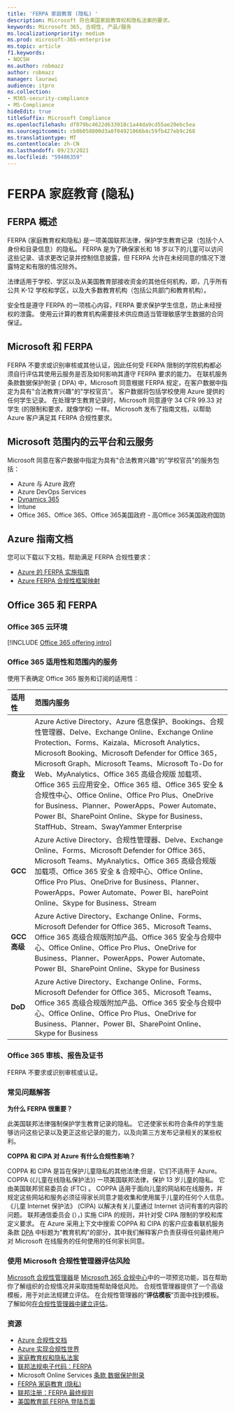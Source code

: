 ```yaml
---
title: 'FERPA 家庭教育 (隐私) '
description: Microsoft 符合美国家庭教育权和隐私法案的要求。
keywords: Microsoft 365, 合规性, 产品/服务
ms.localizationpriority: medium
ms.prod: microsoft-365-enterprise
ms.topic: article
f1.keywords:
- NOCSH
ms.author: robmazz
author: robmazz
manager: laurawi
audience: itpro
ms.collection:
- M365-security-compliance
- MS-Compliance
hideEdit: true
titleSuffix: Microsoft Compliance
ms.openlocfilehash: df079bc4622d633918c1a44da9cd55ae20ebc5ea
ms.sourcegitcommit: cb0b058800d3a8f04921066b4c59fb427eb9c268
ms.translationtype: MT
ms.contentlocale: zh-CN
ms.lasthandoff: 09/23/2021
ms.locfileid: "59486359"
---
```

# <a name="family-educational-rights-and-privacy-act-ferpa"></a>FERPA 家庭教育 (隐私) 

## <a name="ferpa-overview"></a>FERPA 概述

FERPA (家庭教育权和隐私) 是一项美国联邦法律，保护学生教育记录（包括个人身份和目录信息）的隐私。 FERPA 是为了确保家长和 18 岁以下的儿童可以访问这些记录、请求更改记录并控制信息披露，但 FERPA 允许在未经同意的情况下泄露特定和有限的情况除外。

法律适用于学校、学区以及从美国教育部接收资金的其他任何机构，即，几乎所有公共 K-12 学校和学区，以及大多数教育机构（包括公共部门和教育机构）。

安全性是遵守 FERPA 的一项核心内容，FERPA 要求保护学生信息，防止未经授权的泄露。 使用云计算的教育机构需要技术供应商适当管理敏感学生数据的合同保证。

## <a name="microsoft-and-ferpa"></a>Microsoft 和 FERPA

FERPA 不要求或识别审核或其他认证，因此任何受 FERPA 限制的学院机构都必须自行评估其使用云服务是否及如何影响其遵守 FERPA 要求的能力。 在联机服务条款数据保护附录 [ (](https://aka.ms/DPA) DPA) 中，Microsoft 同意根据 FERPA 规定，在客户数据中指定为具有"合法教育兴趣"的"学校官员"。 客户数据将包括学校使用 Azure 提供的任何学生记录。 在处理学生教育记录时，Microsoft 同意遵守 34 CFR 99.33 对学生 (的限制和要求，就像学校) 一样。  Microsoft 发布了指南文档，以帮助 Azure 客户满足其 FERPA 合规性要求。

## <a name="microsoft-in-scope-cloud-platforms--services"></a>Microsoft 范围内的云平台和云服务

Microsoft 同意在客户数据中指定为具有"合法教育兴趣"的"学校官员"的服务包括：

- Azure 与 Azure 政府
- Azure DevOps Services
- [Dynamics 365](https://aka.ms/d365-compliance-list)
- Intune
- Office 365、Office 365、Office 365美国政府 - 高Office 365美国政府国防

## <a name="azure-guidance-documents"></a>Azure 指南文档

您可以下载以下文档，帮助满足 FERPA 合规性要求：

- [Azure 的 FERPA 实施指南](https://azure.microsoft.com/resources/microsoft-azure-ferpa-implementation-guide/)
- [Azure FERPA 合规性框架映射](https://aka.ms/AzureFERPAMapping)

## <a name="office-365-and-ferpa"></a>Office 365 和 FERPA

### <a name="office-365-cloud-environments"></a>Office 365 云环境

[!INCLUDE [Office 365 offering intro](../includes/o365-offering-introduction.md)]

### <a name="office-365-applicability-and-in-scope-services"></a>Office 365 适用性和范围内的服务

使用下表确定 Office 365 服务和订阅的适用性：

| **适用性** | **范围内服务** |
|:------------------|:----------------------|
| **商业** | Azure Active Directory、Azure 信息保护、Bookings、合规性管理器、Delve、Exchange Online、Exchange Online Protection、Forms、Kaizala、Microsoft Analytics、Microsoft Booking、Microsoft Defender for Office 365， Microsoft Graph、Microsoft Teams、Microsoft To-Do for Web、MyAnalytics、Office 365 高级合规版 加载项、Office 365 云应用安全、Office 365 组、Office 365 安全 & 合规性中心、Office Online、Office Pro Plus、OneDrive for Business、Planner、PowerApps、Power Automate、Power BI、SharePoint Online、Skype for Business、StaffHub、Stream、SwayYammer Enterprise |
| **GCC** | Azure Active Directory、合规性管理器、Delve、Exchange Online、Forms、Microsoft Defender for Office 365、Microsoft Teams、MyAnalytics、Office 365 高级合规版 加载项、Office 365 安全 & 合规中心、Office Online、Office Pro Plus、OneDrive for Business、Planner、PowerApps、Power Automate、Power BI、harePoint Online、Skype for Business、Stream |
| **GCC 高级** | Azure Active Directory、Exchange Online、Forms、Microsoft Defender for Office 365、Microsoft Teams、Office 365 高级合规版附加产品、Office 365 安全与合规中心、Office Online、Office Pro Plus、OneDrive for Business、Planner、PowerApps、Power Automate、Power BI、SharePoint Online、Skype for Business |
| **DoD** | Azure Active Directory、Exchange Online、Forms、Microsoft Defender for Office 365、Microsoft Teams、Office 365 高级合规版附加产品、Office 365 安全与合规中心、Office Online、Office Pro Plus、OneDrive for Business、Planner、Power BI、SharePoint Online、Skype for Business |

### <a name="office-365-audits-reports-and-certificates"></a>Office 365 审核、报告及证书

FERPA 不要求或识别审核或认证。

### <a name="frequently-asked-questions"></a>常见问题解答

**为什么 FERPA 很重要？**

此美国联邦法律强制保护学生教育记录的隐私。 它还使家长和符合条件的学生能够访问这些记录以及更正这些记录的能力，以及向第三方发布记录相关的某些权利。

**COPPA 和 CIPA 对 Azure 有什么合规性影响？**

COPPA 和 CIPA 是旨在保护儿童隐私的其他法律;但是，它们不适用于 Azure。 COPPA (《儿童在线隐私保护法》) 一项美国联邦法律，保护 13 岁儿童的隐私。 它由美国联邦贸易委员会 (FTC) 。 COPPA 适用于面向儿童的网站和在线服务，并规定这些网站和服务必须征得家长同意才能收集和使用属于儿童的任何个人信息。 《儿童 Internet 保护法》 (CIPA) 以解决有关儿童通过 Internet 访问有害的内容的问题。 联邦通信委员会 (），) 实施 CIPA 的规则，并针对受 CIPA 限制的学校和库定义要求。 在 Azure 采用上下文中搜索 COPPA 和 CIPA 的客户应查看联机服务条款 [DPA](https://aka.ms/DPA) 中标题为"教育机构"的部分，其中我们解释客户负责获得任何最终用户对 Microsoft 在线服务的任何使用的任何家长同意。

### <a name="use-microsoft-compliance-manager-to-assess-your-risk"></a>使用 Microsoft 合规性管理器评估风险

[Microsoft 合规性管理器](/microsoft-365/compliance/compliance-manager)是 [Microsoft 365 合规中心](/microsoft-365/compliance/microsoft-365-compliance-center)中的一项预览功能，旨在帮助你了解组织的合规情况并采取措施帮助降低风险。 合规性管理器提供了一个高级模板，用于对此法规建立评估。 在合规性管理器的“**评估模板**”页面中找到模板。 了解如何[在合规性管理器中建立评估](/microsoft-365/compliance/compliance-manager-assessments)。

### <a name="resources"></a>资源

- [ Azure 合规性文档](/azure/compliance/)
- [ Azure 实现合规性世界](https://azure.microsoft.com/resources/azure-enables-a-world-of-compliance/)
- [家庭教育权和隐私法案](https://www.ed.gov/policy/gen/guid/fpco/ferpa/index.html)
- [联邦法规电子代码：FERPA](https://aka.ms/FERPA-GPO)
- Microsoft Online Services [条款 数据保护附录](https://aka.ms/DPA)
- [FERPA 家庭教育 (隐私) ](https://www.ecfr.gov/cgi-bin/text-idx?tpl=/ecfrbrowse/Title34/34cfr99_main_02.tpl)
- [联邦注册：FERPA 最终规则](https://www.govinfo.gov/content/pkg/FR-2011-12-02/pdf/2011-30683.pdf)
- [美国教育部 FERPA 登陆页面](https://www2.ed.gov/policy/gen/guid/fpco/ferpa/index.html)
